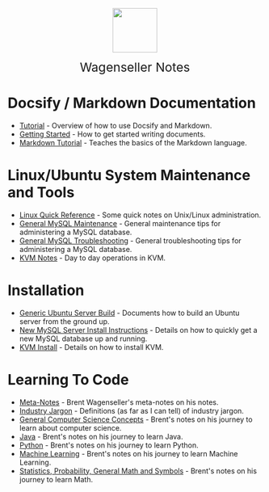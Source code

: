 <img
    src="./assets/img/bailey.jpg"
    width="88"
    style="display: block; width: 88px; margin: auto; margin-bottom: 1em"
/><span style="display: block; text-align: center; font-size: 1.75em;"> Wagenseller Notes </span>

# Docsify / Markdown Documentation
- [Tutorial](/tutorials/) - Overview of how to use Docsify and Markdown. 
- [Getting Started](/tutorials/gettingstarted) - How to get started writing documents.
- [Markdown Tutorial](/tutorials/markdowntutorial) - Teaches the basics of the Markdown language.

# Linux/Ubuntu System Maintenance and Tools
- [Linux Quick Reference](/ubuntu/linux_notes) - Some quick notes on Unix/Linux administration.
- [General MySQL Maintenance](/ubuntu/package_operations/mysql_maintenance) - General maintenance tips for administering a MySQL database.
- [General MySQL Troubleshooting](/ubuntu/package_operations/mysql_troubleshooting) - General troubleshooting tips for administering a MySQL database.
- [KVM Notes](/ubuntu/package_operations/kvm_notes) - Day to day operations in KVM.

# Installation
- [Generic Ubuntu Server Build](/ubuntu/server_build) - Documents how to build an Ubuntu server from the ground up.
- [New MySQL Server Install Instructions](/ubuntu/package_install/mysql_install) - Details on how to quickly get a new MySQL database up and running.
- [KVM Install](/ubuntu/package_install/kvm_install) - Details on how to install KVM.

# Learning To Code
- [Meta-Notes](/learn_to_code/meta_notes) - Brent Wagenseller's meta-notes on his notes.
- [Industry Jargon](/learn_to_code/industry_jargon) - Definitions (as far as I can tell) of industry jargon.
- [General Computer Science Concepts](/learn_to_code/computer_science_concepts) - Brent's notes on his journey to learn about computer science.
- [Java](/learn_to_code/java) - Brent's notes on his journey to learn Java.
- [Python](/learn_to_code/python/) - Brent's notes on his journey to learn Python.
- [Machine Learning](/learn_to_code/machine_learning/) - Brent's notes on his journey to learn Machine Learning.
- [Statistics, Probability, General Math and Symbols](/learn_to_code/math/) - Brent's notes on his journey to learn Math.
